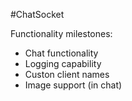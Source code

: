 #ChatSocket

Functionality milestones:

* Chat functionality
* Logging capability
* Custon client names
* Image support (in chat)